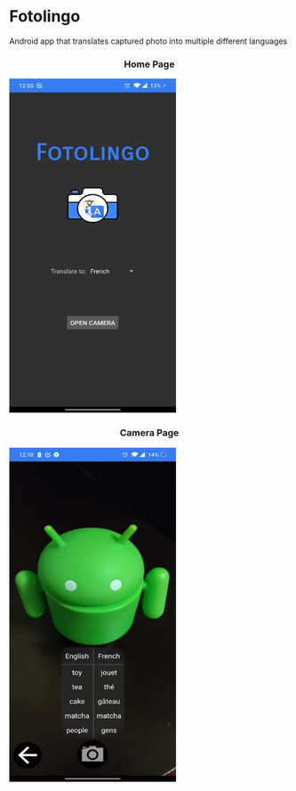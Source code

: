 # Fotolingo
Android app that translates captured photo into multiple different languages

<h3 align="center">Home Page</h3>
<img src="fotolingo-fotos.jpg" width="300" height="600">

<h3 align="center">Camera Page</h3>
<img src="fotolingo-fotos2.jpg" width="300" height="600">

